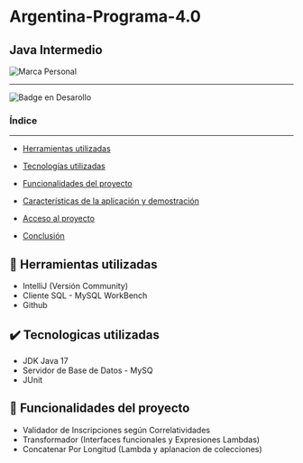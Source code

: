 <h1> Argentina-Programa-4.0</h1>

<h2> Java Intermedio</h2>

![Marca Personal](https://github.com/Gina04/Argentina-Programa-4.0/assets/82402525/c719dfbd-159f-490b-95e6-6fc6ea6f42f9)



<hr>

![Badge en Desarollo](https://img.shields.io/badge/STATUS-EN%20DESAROLLO-green)


### Índice

<hr>

* [Herramientas utilizadas](#hammer-herramientas-utilizadas)
  
* [Tecnologías utilizadas](#:heavy_check_mark:-Tecnologicas-utilizadas)

* [Funcionalidades del proyecto](#Estado-del-proyecto)

* [Características de la aplicación y demostración](#Características-de-la-aplicación-y-demostración)

* [Acceso al proyecto](#acceso-proyecto)
  
* [Conclusión](#conclusión)

## :hammer: Herramientas utilizadas
* IntelliJ (Versión Community)
* Cliente SQL - MySQL WorkBench
* Github

## :heavy_check_mark: Tecnologicas utilizadas
* JDK Java 17
* Servidor de Base de Datos - MySQ
* JUnit
 
## :pencil: Funcionalidades del proyecto 
* Validador de Inscripciones según Correlatividades
* Transformador (Interfaces funcionales y Expresiones Lambdas) 
* Concatenar Por Longitud (Lambda y aplanacion de colecciones)
